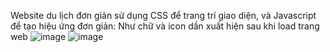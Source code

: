 Website du lịch đơn giản sử dụng CSS để trang trí giao diện, và Javascript để tạo hiệu ứng đơn giản: Như chữ và icon dần xuất hiện sau khi load trang web
 ![image](https://github.com/user-attachments/assets/b4ef9adb-cee5-4638-b97e-61f1e9ae9a25)
 ![image](https://github.com/user-attachments/assets/b6b29340-eb6f-456d-8301-c8ad369a1ab9)

